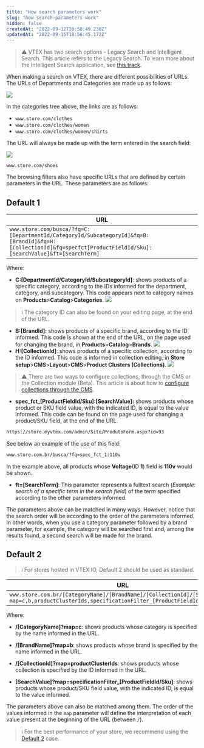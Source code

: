 ```yaml
---
title: "How search parameters work"
slug: "how-search-parameters-work"
hidden: false
createdAt: "2022-09-12T20:50:49.238Z"
updatedAt: "2022-09-15T18:56:45.172Z"
---
```


> ⚠️ VTEX has two search options - Legacy Search and Intelligent Search. This article refers to the Legacy Search. To learn more about the Intelligent Search application, see [this track](https://help.vtex.com/en/tracks/vtex-intelligent-search--19wrbB7nEQcmwzDPl1l4Cb).

When making a search on VTEX, there are different possibilities of URLs. The URLs of Departments and Categories are made up as follows:

![](https://cdn.jsdelivr.net/gh/vtexdocs/dev-portal-content@main/docs/guides/Search/how-search-parameters-work-0_17.png)

In the categories tree above, the links are as follows:

- `www.store.com/clothes`
- `www.store.com/clothes/women`
- `www.store.com/clothes/women/shirts`

The URL will always be made up with the term entered in the search field:

![](https://cdn.jsdelivr.net/gh/vtexdocs/dev-portal-content@main/docs/guides/Search/how-search-parameters-work-1_25.png)

`www.store.com/shoes`

The browsing filters also have specific URLs that are defined by certain parameters in the URL. These parameters are as follows:

## Default 1

|URL|
|-----|
|`www.store.com/busca/?fq=C:[DepartmentId/CategoryId/SubcategoryId]&fq=B:[BrandId]&fq=H:[CollectionId]&fq=specfct[ProductFieldId/Sku]:[SearchValue]&ft=[SearchTerm]`|

Where:

- **C:\[DepartmentId/CategoryId/SubcategoryId]**: shows products of a specific category, according to the IDs informed for the department, category, and subcategory. This code appears next to category names on **Products**>**Catalog**>**Categories**.
  ![](https://cdn.jsdelivr.net/gh/vtexdocs/dev-portal-content@main/docs/guides/Search/how-search-parameters-work-2_46.png)

> ℹ️ The category ID can also be found on your editing page, at the end of the URL.

- **B:[BrandId]:** shows products of a specific brand, according to the ID informed. This code is shown at the end of the URL, on the page used for changing the brand, in **Products**>**Catalog**>**Brands**.
  ![](https://cdn.jsdelivr.net/gh/vtexdocs/dev-portal-content@main/docs/guides/Search/how-search-parameters-work-3_56.png)
- **H:[CollectionId]**: shows products of a specific collection, according to the ID informed. This code is informed in collection editing, in **Store setup**>**CMS**>**Layout**>**CMS**>**Product Clusters (Collections)**.
  ![](https://cdn.jsdelivr.net/gh/vtexdocs/dev-portal-content@main/docs/guides/Search/how-search-parameters-work-4_58.png)

> ⚠️ There are two ways to configure collections, through the CMS or the Collection module (Beta). This article is about how to [configure collections through the CMS](https://help.vtex.com/en/tutorial/adding-collections-cms--2YBy6P6X0NFRpkD2ZBxF6L).

- **spec_fct_[ProductFieldId/Sku]:[SearchValue]:** shows products whose product or SKU field value, with the indicated ID, is equal to the value informed. This code can be found on the page used for changing a product/SKU field, at the end of the URL.

```txt
https://store.myvtex.com/admin/Site/ProdutoForm.aspx?id=93
```

See below an example of the use of this field:

```txt
www.store.com.br/busca/?fq=spec_fct_1:110v
```

In the example above, all products whose **Voltage**(ID **1**) field is **110v** would be shown.

- **ft=[SearchTerm]**: This parameter represents a fulltext search (*Example: search of a specific term in the search field*) of the term specified according to the other parameters informed.

The parameters above can be matched in many ways. However, notice that the search order will be according to the order of the parameters informed. In other words, when you use a category parameter followed by a brand parameter, for example, the category will be searched first and, among the results found, a second search will be made for the brand.

## Default 2

> ℹ️ For stores hosted in VTEX IO, Default 2 should be used as standard.

|URL|
|---|
|`www.store.com.br/[CategoryName]/[BrandName]/[CollectionId]/[SearchValue]?map=c,b,productClusterIds,specificationFilter_[ProductFieldId/Sku]`|

Where:

- **/[CategoryName]?map=c**: shows products whose category is specified by the name informed in the URL.

- **/[BrandName]?map=b**: shows products whose brand is specified by the name informed in the URL.

- **/[CollectionId]?map=productClusterIds**: shows products whose collection is specified by the ID informed in the URL.

- **[SearchValue]?map=specificationFilter_[ProductFieldId/Sku]**: shows products whose product/SKU field value, with the indicated ID, is equal to the value informed.

The parameters above can also be matched among them. The order of the values informed in the `map` parameter will define the interpretation of each value present at the beginning of the URL (between `/`).

> ℹ️ For the best performance of your store, we recommend using the [Default 2](https://developers.vtex.com/vtex-rest-api/docs/how-search-parameters-work#default-2) case.
